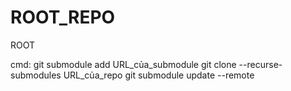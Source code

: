 # ROOT_REPO

ROOT

cmd:
git submodule add URL_của_submodule
git clone --recurse-submodules URL_của_repo
git submodule update --remote
